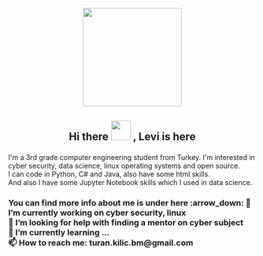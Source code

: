 <p align="center">  <img src="https://media.giphy.com/media/SmwsaXanCdOxy/giphy.gif" width="200" height="200">
<h2> <p align="center"> Hi there <img src="https://raw.githubusercontent.com/blackcater/blackcater/master/images/Hi.gif" width="40" height="40" > , Levi is here </h2>

I'm a 3rd grade computer engineering student from Turkey. I'm interested in cyber security, data science, linux operating systems and open source. <br>
I can code in Python, C# and Java, also have some html skills. <br>
And also I have some Jupyter Notebook skills which I used in data science. <br>
<h3> You can find more info about me is under here :arrow_down: 
🔭 I’m currently working on cyber security, linux <br>
🤔 I’m looking for help with finding a mentor on cyber subject <br>
🌱 I’m currently learning ... <br>
📫 How to reach me: turan.kilic.bm@gmail.com <br>


<!--
**levi-ackermn/levi-ackermn** is a ✨ _special_ ✨ repository because its `README.md` (this file) appears on your GitHub profile.

Here are some ideas to get you started:

-
- 
- 👯 I’m looking to collaborate on ...
- 💬 Ask me about ...
- 😄 Pronouns: ...
- ⚡ Fun fact: ...
-->
